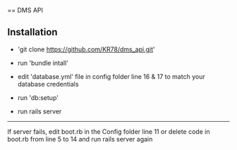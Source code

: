 == DMS API

Installation
------
* 'git clone https://github.com/KR78/dms_api.git'

* run 'bundle intall' 

* edit 'database.yml' file in config folder line 16 & 17 to match your database credentials

* run 'db:setup'

* run rails server
------
If server fails, edit boot.rb in the Config folder line 11 or delete code in boot.rb from line 5 to 14
and run rails server again


